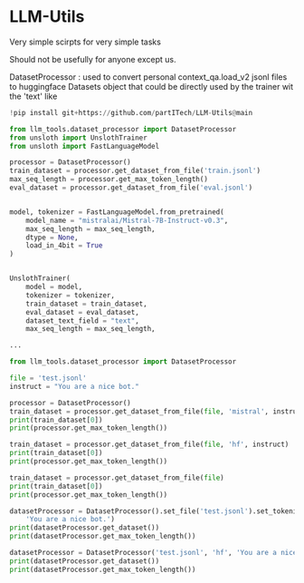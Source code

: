 # LLM-Utils
Very simple scirpts for very simple tasks

Should not be usefully for anyone except us.

DatasetProcessor : used to convert personal context_qa.load_v2 jsonl files to huggingface Datasets object that could be directly used by the trainer wit the 'text'
like 
```python
!pip install git+https://github.com/partITech/LLM-Utils@main
```

```python
from llm_tools.dataset_processor import DatasetProcessor
from unsloth import UnslothTrainer
from unsloth import FastLanguageModel

processor = DatasetProcessor()
train_dataset = processor.get_dataset_from_file('train.jsonl')
max_seq_length = processor.get_max_token_length()
eval_dataset = processor.get_dataset_from_file('eval.jsonl')


model, tokenizer = FastLanguageModel.from_pretrained(
    model_name = "mistralai/Mistral-7B-Instruct-v0.3",
    max_seq_length = max_seq_length,
    dtype = None,
    load_in_4bit = True
)


UnslothTrainer(
    model = model,
    tokenizer = tokenizer,
    train_dataset = train_dataset,
    eval_dataset = eval_dataset,
    dataset_text_field = "text",
    max_seq_length = max_seq_length,

...

```

```python
from llm_tools.dataset_processor import DatasetProcessor

file = 'test.jsonl'
instruct = "You are a nice bot."

processor = DatasetProcessor()
train_dataset = processor.get_dataset_from_file(file, 'mistral', instruct)
print(train_dataset[0])
print(processor.get_max_token_length())

train_dataset = processor.get_dataset_from_file(file, 'hf', instruct)
print(train_dataset[0])
print(processor.get_max_token_length())

train_dataset = processor.get_dataset_from_file(file)
print(train_dataset[0])
print(processor.get_max_token_length())

datasetProcessor = DatasetProcessor().set_file('test.jsonl').set_tokenizer('hf').set_instruct_message(
    'You are a nice bot.')
print(datasetProcessor.get_dataset())
print(datasetProcessor.get_max_token_length())

datasetProcessor = DatasetProcessor('test.jsonl', 'hf', 'You are a nice bot.')
print(datasetProcessor.get_dataset())
print(datasetProcessor.get_max_token_length())

```



